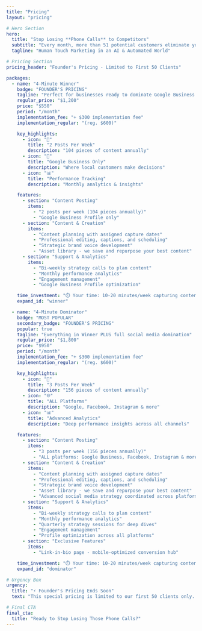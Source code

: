 ```yaml
---
title: "Pricing"
layout: "pricing"

# Hero Section
hero:
  title: "Stop Losing **Phone Calls** to Competitors"
  subtitle: "Every month, more than 51 potential customers eliminate your business in browser tabs. The investment to fix this is less than losing one good customer."
  tagline: "Human Touch Marketing in an AI & Automated World"

# Pricing Section
pricing_header: "Founder's Pricing - Limited to First 50 Clients"

packages:
  - name: "4-Minute Winner"
    badge: "FOUNDER'S PRICING"
    tagline: "Perfect for businesses ready to dominate Google Business Search"
    regular_price: "$1,200"
    price: "$550"
    period: "/month"
    implementation_fee: "+ $300 implementation fee"
    implementation_regular: "(reg. $600)"

    key_highlights:
      - icon: "📱"
        title: "2 Posts Per Week"
        description: "104 pieces of content annually"
      - icon: "🎯"
        title: "Google Business Only"
        description: "Where local customers make decisions"
      - icon: "📊"
        title: "Performance Tracking"
        description: "Monthly analytics & insights"

    features:
      - section: "Content Posting"
        items:
          - "2 posts per week (104 pieces annually)"
          - "Google Business Profile only"
      - section: "Content & Creation"
        items:
          - "Content planning with assigned capture dates"
          - "Professional editing, captions, and scheduling"
          - "Strategic brand voice development"
          - "Asset library - we save and repurpose your best content"
      - section: "Support & Analytics"
        items:
          - "Bi-weekly strategy calls to plan content"
          - "Monthly performance analytics"
          - "Engagement management"
          - "Google Business Profile optimization"

    time_investment: "⏱️ Your time: 10-20 minutes/week capturing content"
    expand_id: "winner"

  - name: "4-Minute Dominator"
    badge: "MOST POPULAR"
    secondary_badge: "FOUNDER'S PRICING"
    popular: true
    tagline: "Everything in Winner PLUS full social media domination"
    regular_price: "$1,800"
    price: "$950"
    period: "/month"
    implementation_fee: "+ $300 implementation fee"
    implementation_regular: "(reg. $600)"

    key_highlights:
      - icon: "🚀"
        title: "3 Posts Per Week"
        description: "156 pieces of content annually"
      - icon: "🌐"
        title: "ALL Platforms"
        description: "Google, Facebook, Instagram & more"
      - icon: "📊"
        title: "Advanced Analytics"
        description: "Deep performance insights across all channels"

    features:
      - section: "Content Posting"
        items:
          - "3 posts per week (156 pieces annually)"
          - "ALL platforms: Google Business, Facebook, Instagram & more"
      - section: "Content & Creation"
        items:
          - "Content planning with assigned capture dates"
          - "Professional editing, captions, and scheduling"
          - "Strategic brand voice development"
          - "Asset library - we save and repurpose your best content"
          - "Advanced social media strategy coordinated across platforms"
      - section: "Support & Analytics"
        items:
          - "Bi-weekly strategy calls to plan content"
          - "Monthly performance analytics"
          - "Quarterly strategy sessions for deep dives"
          - "Engagement management"
          - "Profile optimization across all platforms"
      - section: "Exclusive Features"
        items:
          - "Link-in-bio page - mobile-optimized conversion hub"

    time_investment: "⏱️ Your time: 10-20 minutes/week capturing content"
    expand_id: "dominator"

# Urgency Box
urgency:
  title: "⚡ Founder's Pricing Ends Soon"
  text: "This special pricing is limited to our first 50 clients only. Lock in your rate now - once we're full, pricing moves to standard rates ($1,200/$1,800 monthly)."

# Final CTA
final_cta:
  title: "Ready to Stop Losing Those Phone Calls?"
---
```

